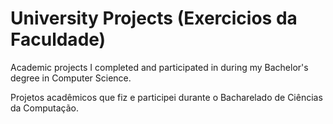 # University Projects (Exercicios da Faculdade)
Academic projects I completed and participated in during my Bachelor's degree in Computer Science.

Projetos acadêmicos que fiz e participei durante o Bacharelado de Ciências da Computação.
